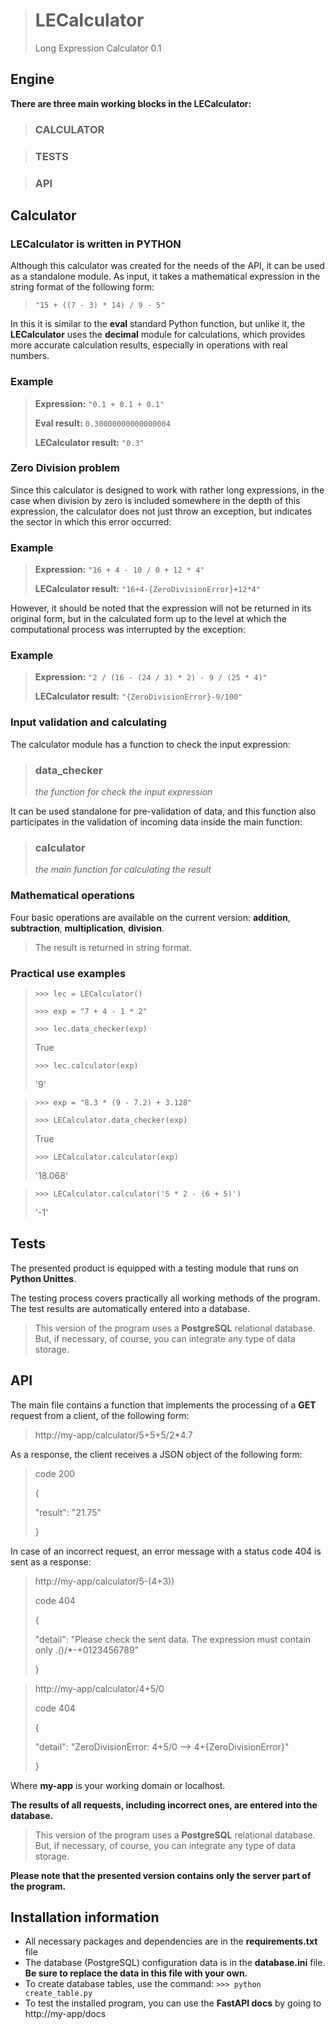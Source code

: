 >
> # LECalculator
>
> Long Expression Calculator 0.1

## Engine

**There are three main working blocks in the LECalculator:**

> ### CALCULATOR

> ### TESTS

> ### API

## Calculator

### LECalculator is written in PYTHON

Although this calculator was created for the needs of the API, it can be used as a standalone module. As input, it takes a mathematical expression in the string format of the following form:

> `"15 + ((7 - 3) * 14) / 9 - 5"`

In this it is similar to the **eval** standard Python function, but unlike it, the **LECalculator** uses the **decimal** module for calculations, which provides more accurate calculation results, especially in operations with real numbers.

### Example

> **Expression:** `"0.1 + 0.1 + 0.1"`
> 
> **Eval result:** `0.30000000000000004`
> 
> **LECalculator result:** `"0.3"`

### Zero Division problem

Since this calculator is designed to work with rather long expressions, in the case when division by zero is included somewhere in the depth of this expression, the calculator does not just throw an exception, but indicates the sector in which this error occurred:

### Example

> **Expression:** `"16 + 4 - 10 / 0 + 12 * 4"`
> 
> **LECalculator result:** `"16+4-{ZeroDivisionError}+12*4"`

However, it should be noted that the expression will not be returned in its original form, but in the calculated form up to the level at which the computational process was interrupted by the exception:

### Example

> **Expression:** `"2 / (16 - (24 / 3) * 2) - 9 / (25 * 4)"`
> 
> **LECalculator result:** `"{ZeroDivisionError}-9/100"`

### Input validation and calculating

The calculator module has a function to check the input expression:

> ### data_checker
> *the function for check the input expression*

It can be used standalone for pre-validation of data, and this function also participates in the validation of incoming data inside the main function:

> ### calculator
> *the main function for calculating the result*

### Mathematical operations

Four basic operations are available on the current version: **addition**, **subtraction**, **multiplication**, **division**.

> The result is returned in string format.

### Practical use examples

> `>>> lec = LECalculator()`
> 
> `>>> exp = "7 + 4 - 1 * 2"`
> 
> `>>> lec.data_checker(exp)`
> 
> True
> 
> `>>> lec.calculator(exp)`
> 
> '9'

>`>>> exp = "8.3 * (9 - 7.2) + 3.128"`
> 
> `>>> LECalculator.data_checker(exp)`
> 
> True
> 
> `>>> LECalculator.calculator(exp)`
> 
> '18.068'

> `>>> LECalculator.calculator('5 * 2 - (6 + 5)')`
> 
> '-1'

## Tests

The presented product is equipped with a testing module that runs on **Python Unittes**.

The testing process covers practically all working methods of the program. The test results are automatically entered into a database.

> This version of the program uses a **PostgreSQL** relational database. But, if necessary, of course, you can integrate any type of data storage.

## API

The main file contains a function that implements the processing of a **GET** request from a client, of the following form:

> http://my-app/calculator/5+5+5/2*4.7

As a response, the client receives a JSON object of the following form:

> code 200
> 
> {
>
> "result": "21.75"
> 
> }

In case of an incorrect request, an error message with a status code 404 is sent as a response:

> http://my-app/calculator/5-(4+3))
>
> code 404
> 
> {
>
> "detail": "Please check the sent data. The expression must contain only .()/*-+0123456789"
> 
> }

> http://my-app/calculator/4+5/0
>
> code 404
> 
> {
>
> "detail": "ZeroDivisionError: 4+5/0 --> 4+{ZeroDivisionError}"
> 
> }

Where **my-app** is your working domain or localhost.

**The results of all requests, including incorrect ones, are entered into the database.**

> This version of the program uses a **PostgreSQL** relational database. But, if necessary, of course, you can integrate any type of data storage.
 
**Please note that the presented version contains only the server part of the program.**

## Installation information

+ All necessary packages and dependencies are in the **requirements.txt** file
+ The database (PostgreSQL) configuration data is in the **database.ini** file. **Be sure to replace the data in this file with your own.**
+ To create database tables, use the command: `>>> python create_table.py`
+ To test the installed program, you can use the **FastAPI docs** by going to http://my-app/docs

